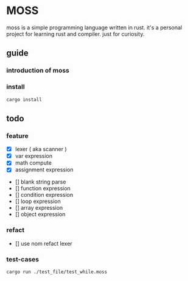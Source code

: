 # MOSS

moss is a simple programming language written in rust. it's a personal project for learning rust and compiler.
just for curiosity.

## guide

### introduction of moss

### install

```bash
cargo install
```

## todo

### feature

- [x] lexer ( aka scanner )
- [x] var expression
- [x] math compute
- [x] assignment expression
- [] blank string parse
- [] function expression
- [] condition expression
- [] loop expression
- [] array expression
- [] object expression

### refact

- [] use nom refact lexer

### test-cases
```bash
cargo run ./test_file/test_while.moss
```



